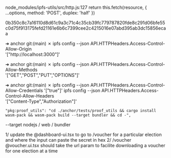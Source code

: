 node_modules/ipfs-utils/src/http.js:127
    return this.fetch(resource, { ...options, method: 'POST', duplex: 'half' })

0b350c8c7a16110d8d61c9a3c71c4c35cb39fc779787820fde8c291d06bfe55c0d75f913175fefd21161e6b6c7399cee2c4215016e07abd395ab3dc15856ecaa

➜  anchor git:(main) ✗ ipfs config --json API.HTTPHeaders.Access-Control-Allow-Origin \
  '["http://localhost:3000"]'

➜  anchor git:(main) ✗ ipfs config --json API.HTTPHeaders.Access-Control-Allow-Methods \
  '["GET","POST","PUT","OPTIONS"]'

➜  anchor git:(main) ✗ ipfs config --json API.HTTPHeaders.Access-Control-Allow-Credentials '["true"]'
ipfs config --json API.HTTPHeaders.Access-Control-Allow-Headers \
  '["Content-Type","Authorization"]'


    "pkg:proof_utils": "cd ./anchor/tests/proof_utils && cargo install wasm-pack && wasm-pack build --target bundler && cd -",

--target nodejs / web / bundler

1/ update the @dashboard-ui.tsx to go to /voucher for a particular election and where the input can paste the secret in hex
2/ /voucher @voucher.ui.tsx should take the url param to facilite downloading a voucher for one election at a time